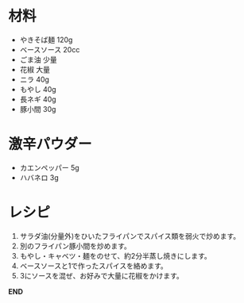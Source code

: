 # 材料
  - やきそば麺 120g
  - ベースソース 20cc
  - ごま油 少量
  - 花椒 大量
  - ニラ 40g
  - もやし 40g
  - 長ネギ 40g
  - 豚小間 30g

# 激辛パウダー
  - カエンペッパー 5g
  - ハバネロ 3g

# レシピ
  1. サラダ油(分量外)をひいたフライパンでスパイス類を弱火で炒めます。
  2. 別のフライパン豚小間を炒めます。
  3. もやし・キャベツ・麺をのせて、約2分半蒸し焼きにします。
  4. ベースソースと1で作ったスパイスを絡めます。
  5. 3にソースを混ぜ、お好みで大量に花椒をかけます。

__END__
